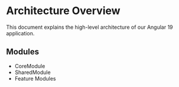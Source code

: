 # Architecture Overview

This document explains the high-level architecture of our Angular 19 application.

## Modules
- CoreModule
- SharedModule
- Feature Modules